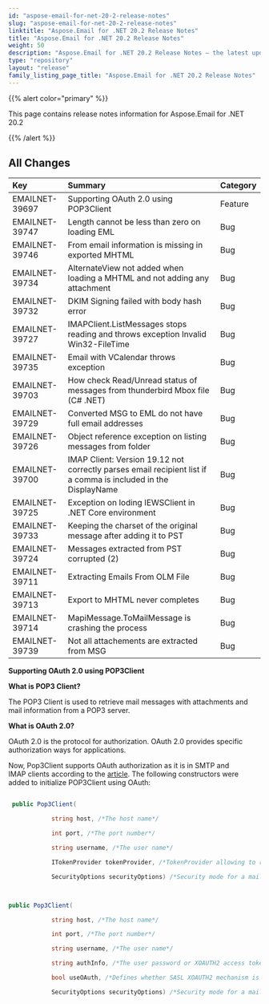 ```yaml
---
id: "aspose-email-for-net-20-2-release-notes"
slug: "aspose-email-for-net-20-2-release-notes"
linktitle: "Aspose.Email for .NET 20.2 Release Notes"
title: "Aspose.Email for .NET 20.2 Release Notes"
weight: 50
description: "Aspose.Email for .NET 20.2 Release Notes – the latest updates and fixes."
type: "repository"
layout: "release"
family_listing_page_title: "Aspose.Email for .NET 20.2 Release Notes"
---
```


{{% alert color="primary" %}} 

This page contains release notes information for Aspose.Email for .NET 20.2

{{% /alert %}} 
## **All Changes**

|**Key**|**Summary**|**Category**|
| :- | :- | :- |
|EMAILNET-39697|Supporting OAuth 2.0 using POP3Client|Feature|
|EMAILNET-39747|Length cannot be less than zero on loading EML|Bug|
|EMAILNET-39746|From email information is missing in exported MHTML|Bug|
|EMAILNET-39734|AlternateView not added when loading a MHTML and not adding any attachment|Bug|
|EMAILNET-39732|DKIM Signing failed with body hash error|Bug|
|EMAILNET-39727|IMAPClient.ListMessages stops reading and throws exception Invalid Win32-FileTime|Bug|
|EMAILNET-39735|Email with VCalendar throws exception|Bug|
|EMAILNET-39703|How check Read/Unread status of messages from thunderbird Mbox file (C# .NET)|Bug|
|EMAILNET-39729|Converted MSG to EML do not have full email addresses|Bug|
|EMAILNET-39726|Object reference exception on listing messages from folder|Bug|
|EMAILNET-39700|IMAP Client: Version 19.12 not correctly parses email recipient list if a comma is included in the DisplayName|Bug|
|EMAILNET-39725|Exception on loding IEWSClient in .NET Core environment|Bug|
|EMAILNET-39733|Keeping the charset of the original message after adding it to PST|Bug|
|EMAILNET-39724|Messages extracted from PST corrupted (2)|Bug|
|EMAILNET-39711|Extracting Emails From OLM File|Bug|
|EMAILNET-39713|Export to MHTML never completes|Bug|
|EMAILNET-39714|MapiMessage.ToMailMessage is crashing the process|Bug|
|EMAILNET-39739|Not all attachements are extracted from MSG|Bug|

**Supporting OAuth 2.0 using POP3Client**

**What is POP3 Client?**

The POP3 Client is used to retrieve mail messages with attachments and mail information from a POP3 server.

**What is OAuth 2.0?**

OAuth 2.0 is the protocol for authorization. OAuth 2.0 provides specific authorization ways for applications.

Now, Pop3Client supports OAuth authorization as it is in SMTP and IMAP clients according to the [article](https://docs.aspose.com/email/net/access-smtp-and-imap-server-using-oauth/).
The following constructors were added to initialize POP3Client using OAuth: 

``` cs

 public Pop3Client(

            string host, /*The host name*/

            int port, /*The port number*/ 

            string username, /*The user name*/

            ITokenProvider tokenProvider, /*TokenProvider allowing to retrieve access token*/

            SecurityOptions securityOptions) /*Security mode for a mail client*/



public Pop3Client(

            string host, /*The host name*/

            int port, /*The port number*/

            string username, /*The user name*/

            string authInfo, /*The user password or XOAUTH2 access token*/

            bool useOAuth, /*Defines whether SASL XOAUTH2 mechanism is used to login to the server*/

            SecurityOptions securityOptions) /*Security mode for a mail client*/

```
